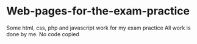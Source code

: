 # Web-pages-for-the-exam-practice
Some html, css, php and javascript work for my exam practice
All work is done by me. No code copied
